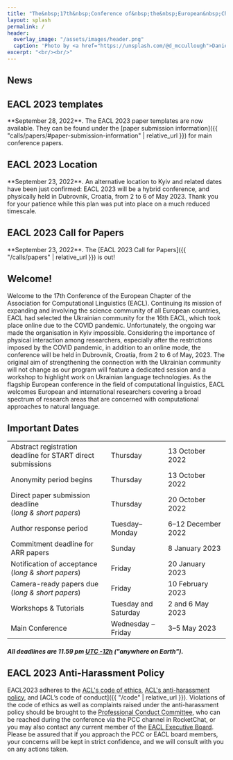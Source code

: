 ```yaml
---
title: "The&nbsp;17th&nbsp;Conference of&nbsp;the&nbsp;European&nbsp;Chapter<br> of&nbsp;the&nbsp;Association for&nbsp;Computational Linguistics"
layout: splash
permalink: /
header:
  overlay_image: "/assets/images/header.png"
  caption: 'Photo by <a href="https://unsplash.com/@d_mccullough">Daniel McCullough</a> on <a href="http://www.unsplash.com">Unsplash</a>'
excerpt: "<br/><br/>"
---
```

## News


<div class="notice--info" markdown="1">
  <h2 id="eacl-2023-call-for-papers">EACL 2023 templates</h2>
  **September 28, 2022**. The EACL 2023 paper templates are now available. They can be found under the [paper submission information]({{ "calls/papers/#paper-submission-information" | relative_url }}) for main conference papers.
</div>


<div class="notice--info" markdown="1">
  <h2 id="eacl-2023-call-for-papers">EACL 2023 Location</h2>
  **September 23, 2022**. An alternative location to Kyiv and related dates have been just confirmed: EACL 2023 will be a hybrid conference, and physically held in Dubrovnik, Croatia, from 2 to 6 of May 2023. Thank you for your patience while this plan was put into place on a much reduced timescale.
</div>


<div class="notice--info" markdown="1">
  <h2 id="eacl-2023-call-for-papers">EACL 2023 Call for Papers</h2>
  **September 23, 2022**. The [EACL 2023 Call for Papers]({{ "/calls/papers" | relative_url }}) is out!
</div>

## Welcome!

Welcome to the 17th Conference of the European Chapter of the Association for Computational Linguistics (EACL). Continuing its mission of expanding and involving the science community of all European countries, EACL had selected the Ukrainian community for the 16th EACL, which took place online due to the COVID pandemic. Unfortunately, the ongoing war made the organisation in Kyiv impossible. Considering the importance of physical interaction among researchers, especially after the restrictions  imposed by the COVID pandemic, in addition to an online mode, the conference will be held in Dubrovnik, Croatia, from 2 to 6 of May, 2023. The original aim of strengthening the connection with the Ukrainian community will not change as our program will feature a dedicated session and a workshop to highlight work on Ukrainian language technologies.
As the flagship European conference in the field of computational linguistics, EACL welcomes European and international researchers covering a broad spectrum of research areas that are concerned with computational approaches to natural language.


## Important Dates

<table class="table-dates">
    <tbody>
        <tr>
            <td>Abstract registration deadline for START direct submissions</td>
            <td>Thursday</td>
            <td>13&nbsp;October 2022</td>
        </tr>
        <tr>
            <td>Anonymity period begins</td>
            <td>Thursday</td>
            <td>13&nbsp;October 2022</td>
        </tr>
        <tr>
            <td>Direct paper submission deadline <br/> (<i>long & short papers</i>)</td>
            <td>Thursday</td>
            <td>20&nbsp;October 2022</td>
        </tr>
        <tr>
            <td>Author response period</td>
            <td>Tuesday&ndash;Monday</td>
            <td>6&ndash;12&nbsp;December 2022</td>
        </tr>
        <tr>
            <td>Commitment deadline for ARR papers</td>
            <td>Sunday</td>
            <td>8&nbsp;January 2023</td>
        </tr>
        <tr>
            <td>Notification of acceptance <br/> (<i>long & short papers</i>)</td>
            <td>Friday</td>
            <td>20&nbsp;January 2023</td>
        </tr>
        <tr>
            <td>Camera-ready papers due <br/> (<i>long & short papers</i>)</td>
            <td>Friday</td>
            <td>10&nbsp;February 2023</td>
        </tr>
        <tr>
            <td>Workshops & Tutorials</td>
            <td>Tuesday and Saturday</td>
            <td>2 and 6&nbsp;May 2023</td>
        </tr>
        <tr>
            <td>Main Conference</td>
            <td>Wednesday &ndash; Friday</td>
            <td>3&ndash;5&nbsp;May 2023</td>
        </tr>
    </tbody>
</table>

##### All deadlines are 11.59 pm [UTC -12h](https://www.timeanddate.com/time/zone/timezone/utc-12) ("anywhere on Earth").

## EACL 2023 Anti-Harassment Policy

EACL2023 adheres to the [ACL's code of ethics](https://www.aclweb.org/portal/content/acl-code-ethics), [ACL's anti-harassment policy](https://www.aclweb.org/adminwiki/index.php?title=Anti-Harassment_Policy), and [ACL’s code of conduct]({{ "/code" | relative_url }}). Violations of the code of ethics as well as complaints raised under the anti-harassment policy should be brought to the [Professional Conduct Committee](https://www.aclweb.org/adminwiki/index.php?title=Professional_Conduct_Committee), who can be reached during the conference via the PCC channel in RocketChat, or you may also contact any current member of the [EACL Executive Board](http://eacl.org/general/#officers). Please be assured that if you approach the PCC or EACL board members, your concerns will be kept in strict confidence, and we will consult with you on any actions taken.
